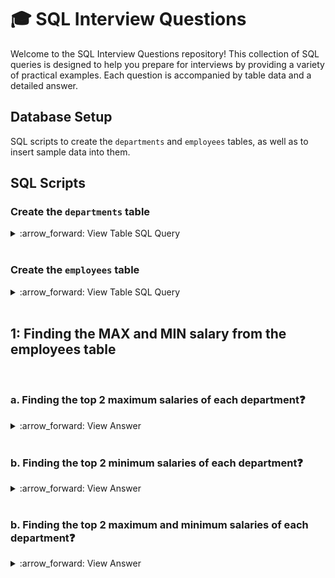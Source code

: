 # 🎓 SQL Interview Questions

Welcome to the SQL Interview Questions repository! This collection of SQL queries is designed to help you prepare for interviews by providing a variety of practical examples. Each question is accompanied by table data and a detailed answer.

## Database Setup

SQL scripts to create the `departments` and `employees` tables, as well as to insert sample data into them.

## SQL Scripts

### Create the `departments` table 
<details><summary>
:arrow_forward: View Table SQL Query
</summary>

  ```sql
CREATE TABLE departments (
    department_id INT PRIMARY KEY,
    department_name VARCHAR(50)
);
INSERT INTO departments (department_id, department_name) VALUES
(1, 'HR'),
(2, 'Finance'),
(3, 'IT'),
(4, 'Marketing')
(5, 'Civil');
```
</details>
<br> 

### Create the `employees` table 
<details><summary>
:arrow_forward: View Table SQL Query
</summary>
  
```sql
CREATE TABLE employees (
    employee_id INT PRIMARY KEY,
    first_name VARCHAR(50),
    last_name VARCHAR(50),
    department_id INT,
    salary DECIMAL(10, 2),
    hire_date DATE,
    manager_id INT,
    FOREIGN KEY (department_id) REFERENCES departments(department_id)
);

INSERT INTO employees (employee_id, first_name, last_name, department_id, salary, hire_date, manager_id) VALUES 
(1, 'John', 'Doe', 1, 50000.00, '2020-01-15', NULL),
(2, 'Jane', 'Smith', 2, 60000.00, '2019-03-10', 1),
(3, 'Jim', 'Brown', 3, 55000.00, '2018-07-23', 1),
(4, 'Jake', 'White', 4, 45000.00, '2021-06-12', 3),
(5, 'Jill', 'Green', 1, 70000.00, '2017-11-19', NULL),
(6, 'Joe', 'Black', 2, 80000.00, '2015-04-29', 2),
(7, 'Jerry', 'Red', 3, 75000.00, '2016-09-14', 3),
(8, 'Jenny', 'Blue', 4, 65000.00, '2019-12-25', 4),
(9, 'Jordan', 'Purple', 1, 48000.00, '2020-08-05', 5),
(10, 'Jamie', 'Orange', 2, 67000.00, '2018-05-21', 6),
(11, 'John', 'Doe', 1, 50000.00, '2020-01-15', NULL)
(12, 'Jamie', 'Orange', 2, 67000.00, '2018-05-21', 6);
```
</details>
<br>

## 1: Finding the MAX and MIN salary from the employees table

<br>

### a. Finding the top 2 maximum salaries of each department❓

<details><summary>
:arrow_forward: View Answer
</summary>

```sql
  SELECT 
  employee_id, 
  first_name, 
  last_name, 
  department_id, 
  salary, 
  hire_date, 
  manager_id 
FROM 
  (
    SELECT 
      employee_id, 
      first_name, 
      last_name, 
      department_id, 
      salary, 
      hire_date, 
      manager_id, 
      DENSE_RANK() OVER (
        PARTITION BY department_id 
        ORDER BY 
          salary DESC
      ) dr 
    FROM 
      employees
  ) temp 
WHERE 
  dr <= 2;
```
</details>
<br>

### b. Finding the top 2 minimum salaries of each department❓

<details><summary>
:arrow_forward: View Answer
</summary>

```sql
  SELECT 
  employee_id, 
  first_name, 
  last_name, 
  department_id, 
  salary, 
  hire_date, 
  manager_id 
FROM 
  (
    SELECT 
      employee_id, 
      first_name, 
      last_name, 
      department_id, 
      salary, 
      hire_date, 
      manager_id, 
      DENSE_RANK() OVER (
        PARTITION BY department_id 
        ORDER BY 
          salary ASC
      ) dr 
    FROM 
      employees
  ) temp 
WHERE 
  dr <= 2;
```
</details>
<br>

### b. Finding the top 2 maximum and minimum salaries of each department❓

<details><summary>
:arrow_forward: View Answer
</summary>
  
```sql
  WITH max_salary AS (
  SELECT 
    employee_id, 
    first_name, 
    last_name, 
    department_id, 
    salary, 
    hire_date, 
    manager_id, 
    DENSE_RANK() OVER (
      PARTITION BY department_id 
      ORDER BY 
        salary DESC
    ) dr 
  FROM 
    employees
), 
min_salary AS (
  SELECT 
    employee_id, 
    first_name, 
    last_name, 
    department_id, 
    salary, 
    hire_date, 
    manager_id, 
    DENSE_RANK() OVER (
      PARTITION BY department_id 
      ORDER BY 
        salary ASC
    ) dr 
  FROM 
    employees
) 
SELECT 
  employee_id, 
  first_name, 
  last_name, 
  department_id, 
  salary, 
  hire_date, 
  manager_id, 
  'MAX' AS salary_type 
FROM 
  max_salary 
WHERE 
  dr <= 2 
UNION 
SELECT 
  employee_id, 
  first_name, 
  last_name, 
  department_id, 
  salary, 
  hire_date, 
  manager_id, 
  'MIN' AS salary_type 
FROM 
  min_salary 
WHERE 
  dr <= 2
```
</details>
<br>
